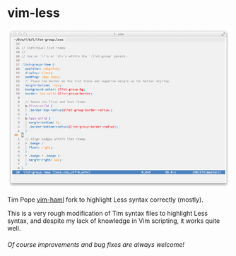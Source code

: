 vim-less
========

![vim-less syntax highlighting](vim.png)

Tim Pope [vim-haml](http://www.vim.org/scripts/script.php?script_id=1433) fork to highlight Less syntax correctly (mostly).

This is a very rough modification of Tim syntax files to highlight Less syntax, and despite my lack of knowledge in Vim scripting, it works quite well.

###### Of course improvements and bug fixes are always welcome!
